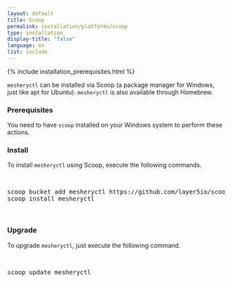 ```yaml
--- 
layout: default
title: Scoop
permalink: installation/platforms/scoop
type: installation
display-title: "false"
language: en
list: include
---
```


{% include installation_prerequisites.html %}

`mesheryctl` can be installed via Scoop (a package manager for Windows, just like apt for Ubuntu). `mesheryctl` is also available through Homebrew.
### Prerequisites

You need to have `scoop` installed on your Windows system to perform these actions.

### Install

To install `mesheryctl` using Scoop, execute the following commands.

<pre class="codeblock-pre clipboardjs codeblock"><div class="codeblock">
<div class="clipboardjs">
scoop bucket add mesheryctl https://github.com/layer5io/scoop-bucket.git
scoop install mesheryctl

</div></div>
</pre>

### Upgrade

To upgrade `mesheryctl`, just execute the following command.

<pre class="codeblock-pre"><div class="codeblock">
<div class="clipboardjs">
scoop update mesheryctl

</div></div>
</pre>
